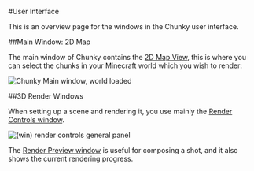 #User Interface

This is an overview page for the windows in the Chunky user interface.

##Main Window: 2D Map

The main window of Chunky contains the [2D Map View][0], this is where you can
select the chunks in your Minecraft world which you wish to render:

![Chunky Main window, world loaded](chunky-main.png)

##3D Render Windows

When setting up a scene and rendering it, you use mainly the [Render Controls window][1].

![(win) render controls general panel](render_controls_general.png)

The [Render Preview window][2] is useful for composing a shot, and it also
shows the current rendering progress.

[0]: 2d_map_view.html
[1]: render_controls.html
[2]: render_preview.html
